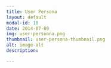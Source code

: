 ```yaml
---
title: User Persona
layout: default
modal-id: 10
date: 2014-07-09
img: user-personna.png
thumbnail: user-persona-thumbnail.png
alt: image-alt
description:

---
```

